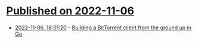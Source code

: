 # [Published on 2022-11-06](index.md)

* [2022-11-06, 18:01:20](https://news.ycombinator.com/item?id=33495328) - [Building a BitTorrent client from the ground up in Go](https://blog.jse.li/posts/torrent/)
